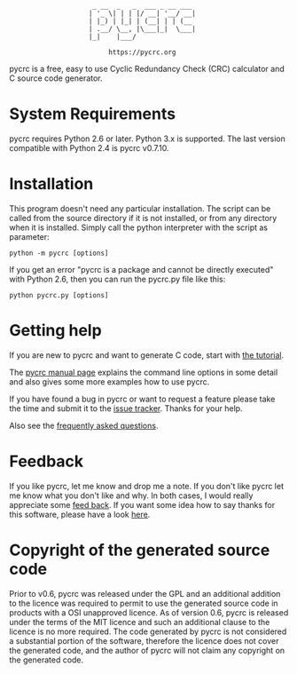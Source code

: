 

                         _ __  _   _  ___ _ __ ___
                        | '_ \| | | |/ __| '__/ __|
                        | |_) | |_| | (__| | | (__
                        | .__/ \__, |\___|_|  \___|
                        |_|    |___/

                             https://pycrc.org


pycrc is a free, easy to use Cyclic Redundancy Check (CRC) calculator and C
source code generator.



System Requirements
===================

pycrc requires Python 2.6 or later. Python 3.x is supported.
The last version compatible with Python 2.4 is pycrc v0.7.10.



Installation
============

This program doesn't need any particular installation. The script can be
called from the source directory if it is not installed, or from any directory
when it is installed.
Simply call the python interpreter with the script as parameter:

    python -m pycrc [options]

If you get an error "pycrc is a package and cannot be directly executed" with
Python 2.6, then you can run the pycrc.py file like this:

    python pycrc.py [options]


Getting help
============

If you are new to pycrc and want to generate C code, start with
[the tutorial](https://pycrc.org/tutorial.html).

The [pycrc manual page](https://pycrc.org/pycrc.html) explains the command line
options in some detail and also gives some more examples how to use pycrc.

If you have found a bug in pycrc or want to request a feature please take the
time and submit it to the
[issue tracker](https://github.com/tpircher/pycrc/issues).
Thanks for your help.

Also see the [frequently asked questions](https://pycrc.org/faq.html).



Feedback
========

If you like pycrc, let me know and drop me a note. If you don't like pycrc let
me know what you don't like and why. In both cases, I would really appreciate
some [feed back](https://sourceforge.net/projects/pycrc/reviews/).
If you want some idea how to say thanks for this software, please have a look
[here](https://www.tty1.net/say-thanks_en.html).



Copyright of the generated source code
======================================

Prior to v0.6, pycrc was released under the GPL and an additional addition to
the licence was required to permit to use the generated source code in products
with a OSI unapproved licence. As of version 0.6, pycrc is released under the
terms of the MIT licence and such an additional clause to the licence is no
more required.
The code generated by pycrc is not considered a substantial portion of the
software, therefore the licence does not cover the generated code, and the
author of pycrc will not claim any copyright on the generated code.

